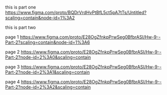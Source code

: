 this is part one
https://www.figma.com/proto/BQDrVrdHvPtBfL5ct5pA7tTs/Untitled?scaling=contain&node-id=1%3A2

this is part two

page 1
https://www.figma.com/proto/E28OgZfnkpPrwSeg0BfbrASI/Hw-9--Part-2?scaling=contain&node-id=1%3A6

page 2
https://www.figma.com/proto/E28OgZfnkpPrwSeg0BfbrASI/Hw-9--Part-2?node-id=2%3A0&scaling=contain

page 3
https://www.figma.com/proto/E28OgZfnkpPrwSeg0BfbrASI/Hw-9--Part-2?node-id=2%3A1&scaling=contain

page 4
https://www.figma.com/proto/E28OgZfnkpPrwSeg0BfbrASI/Hw-9--Part-2?node-id=2%3A2&scaling=contain
